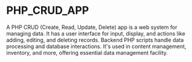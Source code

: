 # PHP_CRUD_APP
A PHP CRUD (Create, Read, Update, Delete) app is a web system for managing data. 
It has a user interface for input, display, and actions like adding, editing, and deleting records. 
Backend PHP scripts handle data processing and database interactions. 
It's used in content management, inventory, and more, offering essential data management facility.

